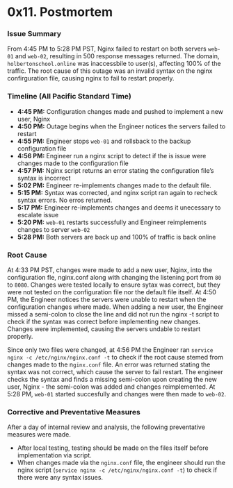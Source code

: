 # 0x11. Postmortem

### Issue Summary
From 4:45 PM to 5:28 PM PST, Nginx failed to restart on both servers `web-01` and `web-02`, resulting in 500 response messages returned. The domain, `holbertonschool.online` was inaccessbile to user(s), affecting 100% of the traffic. The root cause of this outage was an invalid syntax on the nginx confirguration file, causing nginx to fail to restart properly. 

### Timeline (All Pacific Standard Time)
- **4:45 PM:** Configuration changes made and pushed to implement a new user, Nginx
- **4:50 PM:** Outage begins when the Engineer notices the servers failed to restart
- **4:55 PM:** Engineer stops `web-01` and rollsback to the backup configuration file
- **4:56 PM:** Engineer run a nginx script to detect if the is issue were changes made to the configuration file
- **4:57 PM:** Nginx script returns an error stating the configuration file’s syntax is incorrect
- **5:02 PM:** Engineer re-implements changes made to the default file.
- **5:15 PM:** Syntax was corrected, and nginx script ran again to recheck syntax errors. No erros returned.
- **5:17 PM:** Engineer re-implements changes and deems it unecessary to escalate issue
- **5:20 PM:** `web-01` restarts successfully and Engineer reimplements changes to server `web-02`
- **5:28 PM:** Both servers are back up and 100% of traffic is back online

### Root Cause
At 4:33 PM PST, changes were made to add a new user, Nginx, into the configuration fle, nginx.conf along with changing the listening port from `80` to `8080`. Changes were tested locally to ensure sytax was correct, but they were not tested on the configuration file nor the default file itself. At 4:50 PM, the Engineer notices the servers were unable to restart when the configuration changes where made. When adding a new user, the Engineer missed a semi-colon to close the line and did not run the nginx -t script to check if the syntax was correct before implementing new changes. Changes were implemented, causing the servers undable to restart properly. 

Since only two files were changed, at 4:56 PM the Engineer ran `service nginx -c /etc/nginx/nginx.conf -t` to check if the root cause stemed from changes made to the n`ginx.conf` file. An error was returned stating the syntax was not correct, which cause the server to fail restart. The engineer checks the syntax and finds a missing semi-colon upon creating the new user, Nginx - the semi-colon was added and changes reimplemented. At 5:28 PM, `web-01` started succesfully and changes were then made to `web-02`. 

### Corrective and Preventative Measures

After a day of internal review and analysis, the following preventative measures were made. 
- After local testing, testing should be made on the files itself before implementation via script. 
- When changes made via the `nginx.conf` file, the engineer should run the nginx script (`service nginx -c /etc/nginx/nginx.conf -t`) to check if there were any syntax issues.
